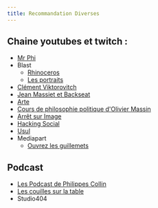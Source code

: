 ```yaml
---
title: Recommandation Diverses
---
```


## Chaine youtubes et twitch :

- [Mr Phi](https://www.youtube.com/@MonsieurPhi)
- Blast
  - [Rhinoceros](https://www.youtube.com/playlist?list=PLv1KZC6gJTFkFmZmlejLN6qyV7gvcmXwd)
  - [Les portraits](https://www.youtube.com/watch?v=K_jV6_T-Q58&list=PLv1KZC6gJTFlDwrdOPQJEQ79TMfnWP7dk)
- [Clément Viktorovitch](https://www.youtube.com/@clemovitch)
- [Jean Massiet et Backseat](https://www.twitch.tv/jeanmassiet/videos)
- [Arte](https://www.youtube.com/@arte)
- [Cours de philosophie politique d'Olivier Massin](https://www.youtube.com/@oliviermassin)
- [Arrêt sur Image](https://www.arretsurimages.net/)
- [Hacking Social](https://www.youtube.com/@hacking-social)
- [Usul](https://www.twitch.tv/usul2000)
- Mediapart
  - [Ouvrez les guillemets](https://www.youtube.com/watch?v=Z74OIWl2w-k&list=PL0H7ONNEUnnt59niYAZ07dFTi99u2L2n_)

## Podcast

- [Les Podcast de Philippes Collin](https://www.radiofrance.fr/personnes/philippe-collin)
- [Les couilles sur la table](https://www.binge.audio/podcast/les-couilles-sur-la-table)
- Studio404
